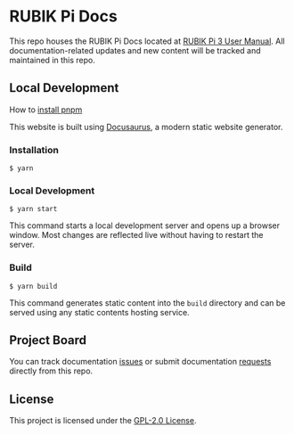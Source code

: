 #  RUBIK Pi Docs

This repo houses the RUBIK Pi Docs located at [RUBIK Pi 3 User Manual](https://rubikpi-ai.github.io/documentation/docs/rubik-pi-3-user-manual/). All documentation-related updates and new content will be tracked and maintained in this repo. 

## Local Development

How to [install pnpm](https://pnpm.io/installation)

This website is built using [Docusaurus](https://docusaurus.io/), a modern static website generator.

### Installation

```
$ yarn
```

### Local Development

```
$ yarn start
```

This command starts a local development server and opens up a browser window. Most changes are reflected live without having to restart the server.

### Build

```
$ yarn build
```

This command generates static content into the `build` directory and can be served using any static contents hosting service.

## Project Board

You can track documentation [issues](https://github.com/rubikpi-ai/documentation/issues) or submit documentation [requests](https://github.com/rubikpi-ai/documentation/issues/new) directly from this repo.

## License

This project is licensed under the [GPL-2.0 License](https://github.com/rubikpi-ai/documentation/blob/main/LICENSE).
